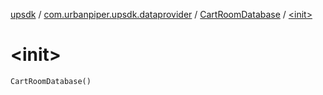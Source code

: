 [upsdk](../../index.md) / [com.urbanpiper.upsdk.dataprovider](../index.md) / [CartRoomDatabase](index.md) / [&lt;init&gt;](./-init-.md)

# &lt;init&gt;

`CartRoomDatabase()`